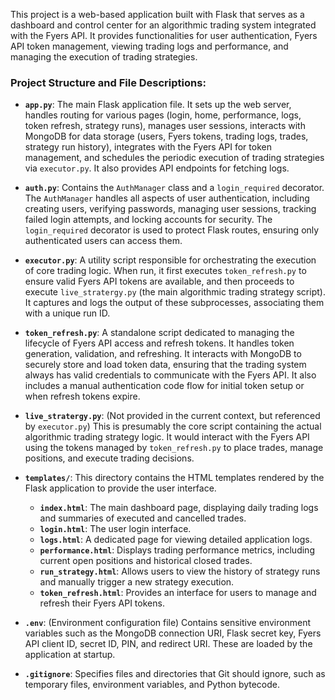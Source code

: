 This project is a web-based application built with Flask that serves as a dashboard and control center for an algorithmic trading system integrated with the Fyers API. It provides functionalities for user authentication, Fyers API token management, viewing trading logs and performance, and managing the execution of trading strategies.

### Project Structure and File Descriptions:

*   **`app.py`**:
    The main Flask application file. It sets up the web server, handles routing for various pages (login, home, performance, logs, token refresh, strategy runs), manages user sessions, interacts with MongoDB for data storage (users, Fyers tokens, trading logs, trades, strategy run history), integrates with the Fyers API for token management, and schedules the periodic execution of trading strategies via `executor.py`. It also provides API endpoints for fetching logs.

*   **`auth.py`**:
    Contains the `AuthManager` class and a `login_required` decorator. The `AuthManager` handles all aspects of user authentication, including creating users, verifying passwords, managing user sessions, tracking failed login attempts, and locking accounts for security. The `login_required` decorator is used to protect Flask routes, ensuring only authenticated users can access them.

*   **`executor.py`**:
    A utility script responsible for orchestrating the execution of core trading logic. When run, it first executes `token_refresh.py` to ensure valid Fyers API tokens are available, and then proceeds to execute `live_stratergy.py` (the main algorithmic trading strategy script). It captures and logs the output of these subprocesses, associating them with a unique run ID.

*   **`token_refresh.py`**:
    A standalone script dedicated to managing the lifecycle of Fyers API access and refresh tokens. It handles token generation, validation, and refreshing. It interacts with MongoDB to securely store and load token data, ensuring that the trading system always has valid credentials to communicate with the Fyers API. It also includes a manual authentication code flow for initial token setup or when refresh tokens expire.

*   **`live_stratergy.py`**:
    (Not provided in the current context, but referenced by `executor.py`) This is presumably the core script containing the actual algorithmic trading strategy logic. It would interact with the Fyers API using the tokens managed by `token_refresh.py` to place trades, manage positions, and execute trading decisions.

*   **`templates/`**:
    This directory contains the HTML templates rendered by the Flask application to provide the user interface.
    *   **`index.html`**: The main dashboard page, displaying daily trading logs and summaries of executed and cancelled trades.
    *   **`login.html`**: The user login interface.
    *   **`logs.html`**: A dedicated page for viewing detailed application logs.
    *   **`performance.html`**: Displays trading performance metrics, including current open positions and historical closed trades.
    *   **`run_strategy.html`**: Allows users to view the history of strategy runs and manually trigger a new strategy execution.
    *   **`token_refresh.html`**: Provides an interface for users to manage and refresh their Fyers API tokens.

*   **`.env`**:
    (Environment configuration file) Contains sensitive environment variables such as the MongoDB connection URI, Flask secret key, Fyers API client ID, secret ID, PIN, and redirect URI. These are loaded by the application at startup.

*   **`.gitignore`**:
    Specifies files and directories that Git should ignore, such as temporary files, environment variables, and Python bytecode.